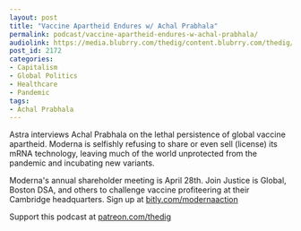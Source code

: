```yaml
---
layout: post
title: "Vaccine Apartheid Endures w/ Achal Prabhala"
permalink: podcast/vaccine-apartheid-endures-w-achal-prabhala/
audiolink: https://media.blubrry.com/thedig/content.blubrry.com/thedig/The_Dig-EP_350-Prabhala.mp3
post_id: 2172
categories: 
- Capitalism
- Global Politics
- Healthcare
- Pandemic
tags: 
- Achal Prabhala
---
```


Astra interviews Achal Prabhala on the lethal persistence of global vaccine apartheid. Moderna is selfishly refusing to share or even sell (license) its mRNA technology, leaving much of the world unprotected from the pandemic and incubating new variants.

Moderna's annual shareholder meeting is April 28th. Join Justice is Global, Boston DSA, and others to challenge vaccine profiteering at their Cambridge headquarters. Sign up at [bitly.com/modernaaction](http://www.bitly.com/modernaaction)

Support this podcast at [patreon.com/thedig](http://www.patreon.com/TheDig) 
